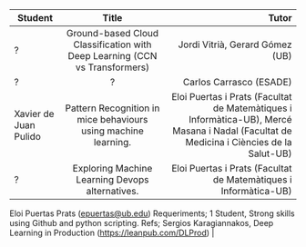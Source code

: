 | Student   |      Title      |  Tutor|
|----------|:---------:|----------:|
| ? | Ground-based Cloud Classification with Deep Learning (CCN vs Transformers) | Jordi Vitrià, Gerard Gómez (UB) | |
| ? | ? | Carlos Carrasco (ESADE) |
| Xavier de Juan Pulido | Pattern Recognition in mice behaviours using machine learning. | Eloi Puertas i Prats (Facultat de Matemàtiques i Informàtica-UB), Mercé Masana i Nadal (Facultat de Medicina i Ciències de la Salut-UB) | |
| ? | Exploring Machine Learning Devops alternatives. | Eloi Puertas i Prats (Facultat de Matemàtiques i Informàtica-UB) | One of the most difficult stages in the DataScience Pipeline is to put into production trained models and make them work in real life applications. Machine Learning Devops tries to solve these problems by following the learned rules from Software Engineering and deploying models using automatization.  In this project we will explore different alternatives to create a full automatized devops pipeline in a classic DataScience project, from collecting data from different sources (bots, crontabs….)  to train online models, deploy them and finally putting into production using a containerized web application.  The main goals of the project are: * Full automatization in the DataSicence Pipeline, no further human interaction is needed once the project is deployed.  * Daily Models Building, the model is retrained every day when new train data is available. * Dashboard for controlling which models are in production at any time. * Data Version Control, like Version Control System, but with the data fetched for the application. * Continuous Machine Learning, train new models continuously and updating them directly to production, retrieving the metrics obtained during the training. * Connectors to Tensorflow visualization toolkit. The principal tool we going to use is Github, Github Actions and python scripting. Platforms to explore: https://cml.dev/  https://dvc.org/  https://studio.iterative.ai/

Eloi Puertas Prats (epuertas@ub.edu)
Requeriments;  1 Student, Strong skills using Github and python scripting.
Refs; Sergios Karagiannakos,  Deep Learning in Production  (https://leanpub.com/DLProd) |
